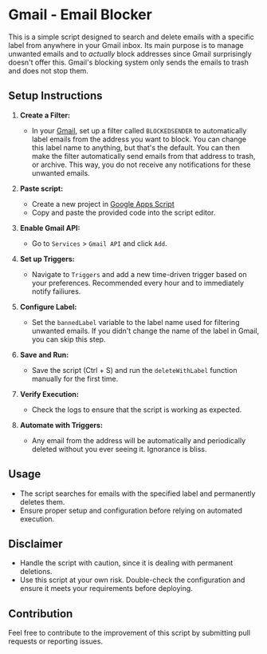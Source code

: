 # Gmail - Email Blocker

This is a simple script designed to search and delete emails with a specific label from anywhere in your Gmail inbox. Its main purpose is to manage unwanted emails and to *actually* block addresses since Gmail surprisingly doesn't offer this. Gmail's blocking system only sends the emails to trash and does not stop them.

## Setup Instructions

1. **Create a Filter:**
   - In your [Gmail](https://gmail.com/), set up a filter called `BLOCKEDSENDER` to automatically label emails from the address you want to block. You can change this label name to anything, but that's the default. You can then make the filter automatically send emails from that address to trash, or archive. This way, you do not receive any notifications for these unwanted emails.

2. **Paste script:**
   - Create a new project in [Google Apps Script](https://script.google.com/)
   - Copy and paste the provided code into the script editor.

2. **Enable Gmail API:**
   - Go to `Services` > `Gmail API` and click `Add`.

3. **Set up Triggers:**
   - Navigate to `Triggers` and add a new time-driven trigger based on your preferences. Recommended every hour and to immediately notify failiures.

5. **Configure Label:**
   - Set the `bannedLabel` variable to the label name used for filtering unwanted emails. If you didn't change the name of the label in Gmail, you can skip this step.

6. **Save and Run:**
   - Save the script (Ctrl + S) and run the `deleteWithLabel` function manually for the first time.

7. **Verify Execution:**
   - Check the logs to ensure that the script is working as expected.

8. **Automate with Triggers:**
   - Any email from the address will be automatically and periodically deleted without you ever seeing it. Ignorance is bliss.

## Usage

- The script searches for emails with the specified label and permanently deletes them.
- Ensure proper setup and configuration before relying on automated execution.

## Disclaimer

- Handle the script with caution, since it is dealing with permanent deletions.
- Use this script at your own risk. Double-check the configuration and ensure it meets your requirements before deploying.

## Contribution

Feel free to contribute to the improvement of this script by submitting pull requests or reporting issues.

